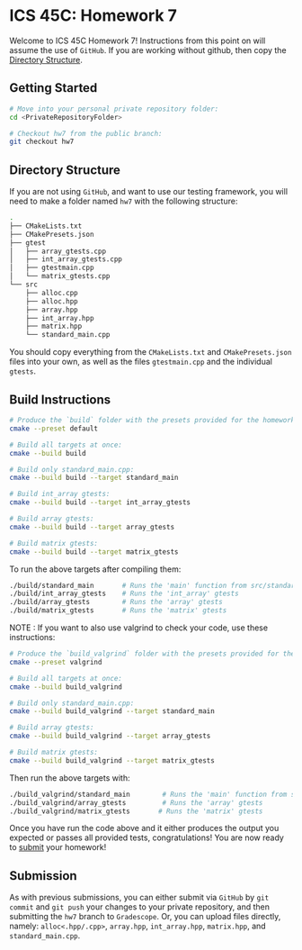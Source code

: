 # ICS 45C: Homework 7

Welcome to ICS 45C Homework 7! Instructions from this point on will assume the use of `GitHub`.
If you are working without github, then copy the [Directory Structure](#directory-structure).

## Getting Started

```bash
# Move into your personal private repository folder:
cd <PrivateRepositoryFolder>

# Checkout hw7 from the public branch:
git checkout hw7
```

## Directory Structure

If you are not using `GitHub`, and want to use our testing framework, you will need to make a folder
named `hw7` with the following structure:

```bash
.
├── CMakeLists.txt
├── CMakePresets.json
├── gtest
│   ├── array_gtests.cpp
│   ├── int_array_gtests.cpp
│   ├── gtestmain.cpp
│   └── matrix_gtests.cpp
└── src
    ├── alloc.cpp
    ├── alloc.hpp
    ├── array.hpp
    ├── int_array.hpp
    ├── matrix.hpp
    └── standard_main.cpp
```

You should copy everything from the `CMakeLists.txt` and `CMakePresets.json` files into your own,
as well as the files `gtestmain.cpp` and the individual `gtests`.

## Build Instructions

```bash
# Produce the `build` folder with the presets provided for the homework:
cmake --preset default

# Build all targets at once:
cmake --build build

# Build only standard_main.cpp:
cmake --build build --target standard_main

# Build int_array gtests:
cmake --build build --target int_array_gtests

# Build array gtests:
cmake --build build --target array_gtests

# Build matrix gtests:
cmake --build build --target matrix_gtests
```

To run the above targets after compiling them:

```bash
./build/standard_main       # Runs the 'main' function from src/standard_main.cpp
./build/int_array_gtests    # Runs the 'int_array' gtests
./build/array_gtests        # Runs the 'array' gtests
./build/matrix_gtests       # Runs the 'matrix' gtests
```

NOTE : If you want to also use valgrind to check your code, use these instructions:

```bash
# Produce the `build_valgrind` folder with the presets provided for the homework:
cmake --preset valgrind

# Build all targets at once:
cmake --build build_valgrind

# Build only standard_main.cpp:
cmake --build build_valgrind --target standard_main

# Build array gtests:
cmake --build build_valgrind --target array_gtests

# Build matrix gtests:
cmake --build build_valgrind --target matrix_gtests
```

Then run the above targets with:

```bash
./build_valgrind/standard_main        # Runs the 'main' function from src/standard_main.cpp
./build_valgrind/array_gtests         # Runs the 'array' gtests
./build_valgrind/matrix_gtests       # Runs the 'matrix' gtests
```

Once you have run the code above and it either produces the output you expected or passes
all provided tests, congratulations! You are now ready to [submit](#submission) your homework!

## Submission

As with previous submissions, you can either submit via `GitHub` by `git commit` and `git push` your
changes to your private repository, and then submitting the `hw7` branch to `Gradescope`. Or, you can
upload files directly, namely: `alloc<.hpp/.cpp>`, `array.hpp`, `int_array.hpp`,
`matrix.hpp`, and `standard_main.cpp`.
